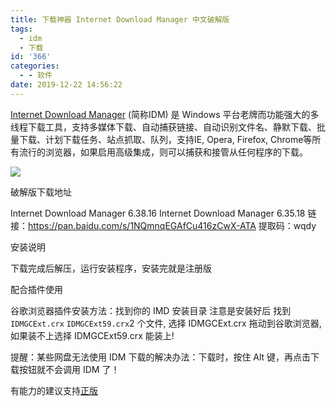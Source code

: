 ```yaml
---
title: 下载神器 Internet Download Manager 中文破解版
tags:
  - idm
  - 下载
id: '366'
categories:
  - - 软件
date: 2019-12-22 14:56:22
---
```


[Internet Download Manager](http://www.internetdownloadmanager.com/) (简称IDM)  是 Windows 平台老牌而功能强大的多线程下载工具，支持多媒体下载、自动捕获链接、自动识别文件名、静默下载、批量下载、计划下载任务、站点抓取、队列，支持IE, Opera, Firefox, Chrome等所有流行的浏览器，如果启用高级集成，则可以捕获和接管从任何程序的下载。

![](https://i.loli.net/2019/12/22/PJjQszUu2bL7SBK.jpg)

破解版下载地址

Internet Download Manager 6.38.16
Internet Download Manager 6.35.18
链接：https://pan.baidu.com/s/1NQmnqEGAfCu416zCwX-ATA
提取码：wqdy

安装说明

下载完成后解压，运行安装程序，安装完就是注册版

配合插件使用

谷歌浏览器插件安装方法：找到你的 IMD 安装目录 注意是安装好后 找到 `IDMGCExt.crx` `IDMGCExt59.crx`2 个文件,
选择 IDMGCExt.crx 拖动到谷歌浏览器,如果装不上选择 IDMGCExt59.crx 能装上!


提醒：某些网盘无法使用 IDM 下载的解决办法：下载时，按住 Alt 键，再点击下载按钮就不会调用 IDM 了！

有能力的建议支持[正版](https://secure.internetdownloadmanager.com/buy_idm.html)
